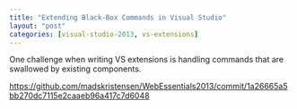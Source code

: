 ```yaml
---
title: "Extending Black-Box Commands in Visual Studio"
layout: "post"
categories: [visual-studio-2013, vs-extensions]
---
```


One challenge when writing VS extensions is handling commands that are swallowed by existing components.

https://github.com/madskristensen/WebEssentials2013/commit/1a26665a5bb270dc7115e2caaeb96a417c7d6048